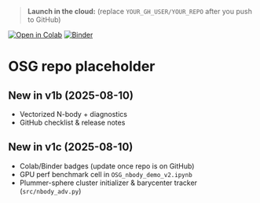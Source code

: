 > **Launch in the cloud:** (replace `YOUR_GH_USER/YOUR_REPO` after you push to GitHub)

[![Open in Colab](https://colab.research.google.com/assets/colab-badge.svg)](https://colab.research.google.com/github/YOUR_GH_USER/YOUR_REPO/blob/main/notebooks/OSG_nbody_demo_v2.ipynb)
[![Binder](https://mybinder.org/badge_logo.svg)](https://mybinder.org/v2/gh/YOUR_GH_USER/YOUR_REPO/HEAD?labpath=notebooks%2FOSG_nbody_demo_v2.ipynb)

# OSG repo placeholder


## New in v1b (2025-08-10)
- Vectorized N-body + diagnostics
- GitHub checklist & release notes


## New in v1c (2025-08-10)
- Colab/Binder badges (update once repo is on GitHub)
- GPU perf benchmark cell in `OSG_nbody_demo_v2.ipynb`
- Plummer-sphere cluster initializer & barycenter tracker (`src/nbody_adv.py`)
